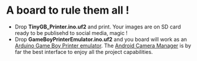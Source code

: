 # A board to rule them all !
- Drop **TinyGB_Printer.ino.uf2** and print. Your images are on SD card ready to be publisehd to social media, magic !
- Drop **GameBoyPrinterEmulator.ino.uf2** and you board will work as an [Arduino Game Boy Printer emulator](https://github.com/mofosyne/arduino-gameboy-printer-emulator). The [Android Camera Manager](https://github.com/Mraulio/GBCamera-Android-Manager) is by far the best interface to enjoy all the project capabilities.
